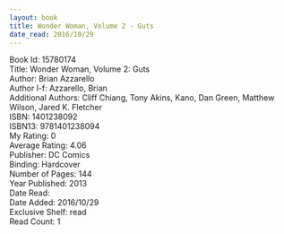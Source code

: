 ```yaml
---
layout: book
title: Wonder Woman, Volume 2 - Guts
date_read: 2016/10/29
---
```


Book Id: 15780174<br />
Title: Wonder Woman, Volume 2: Guts<br />
Author: Brian Azzarello<br />
Author l-f: Azzarello, Brian<br />
Additional Authors: Cliff Chiang, Tony Akins, Kano, Dan           Green, Matthew Wilson, Jared K. Fletcher<br />
ISBN: 1401238092<br />
ISBN13: 9781401238094<br />
My Rating: 0<br />
Average Rating: 4.06<br />
Publisher: DC Comics<br />
Binding: Hardcover<br />
Number of Pages: 144<br />
Year Published: 2013<br />
Date Read: <br />
Date Added: 2016/10/29<br />
Exclusive Shelf: read<br />
Read Count: 1<br />

